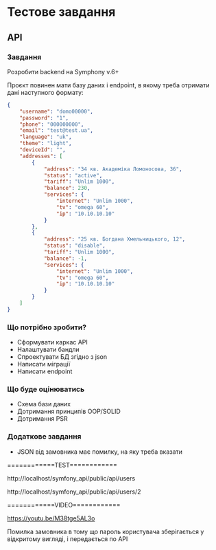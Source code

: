 # Тестове завдання 

## API

### Завдання

Розробити backend на Symphony v.6+

Проєкт повинен мати базу даних і endpoint,
в якому треба отримати дані наступного формату:

```json
{
    "username": "domo00000",
    "password": "1",
    "phone": "000000000",
    "email": "test@test.ua",
    "language": "uk",
    "theme": "light",
    "deviceId": "",
    "addresses": [
        {
            "address": "34 кв. Академіка Ломоносова, 36",
            "status": "active",
            "tariff": "Unlim 1000",
            "balance": 230,
            "services": {
                "internet": "Unlim 1000",
                "tv": "omega 60",
                "ip": "10.10.10.10"
            }
        },
        {
            "address": "25 кв. Богдана Хмельницького, 12",
            "status": "disable",
            "tariff": "Unlim 1000",
            "balance": -1,
            "services": {
                "internet": "Unlim 1000",
                "tv": "omega 60",
                "ip": "10.10.10.10"
            }
        }
    ]
}
```

### Що потрібно зробити?

* Сформувати каркас API
* Налаштувати бандли  
* Спроектувати БД згідно з json
* Написати міграції
* Написати endpoint

### Що буде оцінюватись

* Схема бази даних 
* Дотримання принципів OOP/SOLID
* Дотримання PSR

### Додаткове завдання

* JSON від замовника має помилку, на яку треба вказати

============TEST============

http://localhost/symfony_api/public/api/users

http://localhost/symfony_api/public/api/users/2

============VIDEO============

https://youtu.be/M38tge5AL3o

Помилка замовника в тому що пароль користувача зберігається у відкритому вигляді, і передається по API
